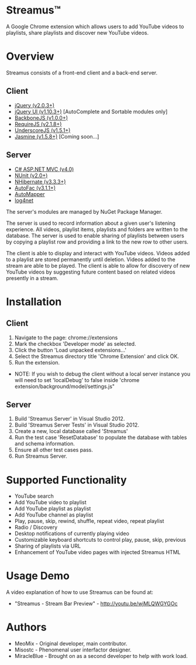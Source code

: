 Streamus™
=========

A Google Chrome extension which allows users to add YouTube videos to playlists, share playlists and discover new YouTube videos.

Overview
========

Streamus consists of a front-end client and a back-end server.

Client
------
* [jQuery (v2.0.3+)](http://jquery.com/)
* [jQuery UI (v1.10.3+)](http://jqueryui.com/) [AutoComplete and Sortable modules only]
* [BackboneJS (v1.0.0+)](http://backbonejs.org/)
* [RequireJS (v2.1.8+)](http://requirejs.org/)
* [UnderscoreJS (v1.5.1+)](http://underscorejs.org/)
* [Jasmine (v1.5.8+)](http://pivotal.github.io/jasmine/) [Coming soon...]

Server
------

* [C# ASP.NET MVC (v4.0)](http://www.asp.net/mvc/mvc4)
* [NUnit (v2.0+)](http://www.nunit.org/)
* [NHibernate (v3.3.3+)](http://nhforge.org/)
* [AutoFac (v3.1.1+)](https://code.google.com/p/autofac/)
* [AutoMapper](https://github.com/AutoMapper/AutoMapper)
* [log4net](http://logging.apache.org/log4net/)

The server's modules are managed by NuGet Package Manager.

The server is used to record information about a given user's listening experience. All videos, playlist items, playlists and folders are written to the database.
The server is used to enable sharing of playlists between users by copying a playlist row and providing a link to the new row to other users.

The client is able to display and interact with YouTube videos. Videos added to a playlist are stored permanently until deletion. Videos added to the stream are able to be played.
The client is able to allow for discovery of new YouTube videos by suggesting future content based on related videos presently in a stream.

Installation
========

Client
------
1. Navigate to the page: chrome://extensions
2. Mark the checkbox 'Developer mode' as selected.
3. Click the button 'Load unpacked extensions...'
4. Select the Streamus directory title 'Chrome Extension' and click OK.
5. Run the extension.

* NOTE: If you wish to debug the client without a local server instance you will need to set 'localDebug' to false inside 'chrome extension/background/model/settings.js"

Server
------
1. Build 'Streamus Server' in Visual Studio 2012.
2. Build 'Streamus Server Tests' in Visual Studio 2012.
3. Create a new, local database called 'Streamus'
4. Run the test case 'ResetDatabase' to populate the database with tables and schema information.
5. Ensure all other test cases pass.
6. Run Streamus Server.

Supported Functionality
========

* YouTube search
* Add YouTube video to playlist
* Add YouTube playlist as playlist
* Add YouTube channel as playlist
* Play, pause, skip, rewind, shuffle, repeat video, repeat playlist
* Radio / Discovery
* Desktop notifications of currently playing video
* Customizable keyboard shortcuts to control play, pause, skip, previous
* Sharing of playlists via URL
* Enhancement of YouTube video pages with injected Streamus HTML
 
Usage Demo
========

A video explanation of how to use Streamus can be found at:
* "Streamus - Stream Bar Preview" - http://youtu.be/wjMLQWGYGOc

Authors
=======

* MeoMix - Original developer, main contributor.
* Misostc - Phenomenal user interfactor designer.
* MiracleBlue - Brought on as a second developer to help with work load.
